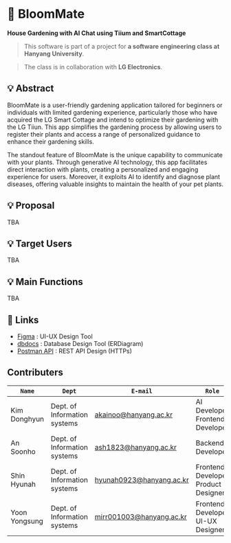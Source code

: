 # 🌾 BloomMate
**House Gardening with AI Chat using Tiium and SmartCottage**
> This software is part of a project for **a software engineering class at Hanyang University**.

> The class is in collaboration with **LG Electronics**.

## 💡 Abstract
BloomMate is a user-friendly gardening application tailored for beginners or individuals with limited gardening experience, particularly those who have acquired the LG Smart Cottage and intend to optimize their gardening with the LG Tiiun. This app simplifies the gardening process by allowing users to register their plants and access a range of personalized guidance to enhance their gardening skills.

The standout feature of BloomMate is the unique capability to communicate with your plants. Through generative AI technology, this app facilitates direct interaction with plants, creating a personalized and engaging experience for users. Moreover, it exploits AI to identify and diagnose plant diseases, offering valuable insights to maintain the health of your pet plants.

## 💡 Proposal
TBA

## 💡 Target Users
TBA

## 💡 Main Functions
TBA

## 🔗 Links
- [Figma](https://www.figma.com/file/pAob8LLoxAzJst4vmosErD/SE-Plant?type=design&node-id=321-349amode=design&t=SiQVXpMyvYqygplQ-0) : UI-UX Design Tool
- [dbdocs](https://dbdocs.io/ash1823/BloomMate) : Database Design Tool (ERDiagram)
- [Postman API](https://documenter.getpostman.com/view/29752660/2s9YR9ZDKr#ff776ee1-427e-4466-a2ab-fad11f15db81) : REST API Design (HTTPs)

## Contributers
|**`Name`**|**`Dept`**|**`E-mail`**|**`Role`**|
|----------|----------|------------|----------|
|Kim Donghyun|Dept. of Information systems|akainoo@hanyang.ac.kr|AI Developer<br />Frontend Developer|
|An Soonho|Dept. of Information systems|ash1823@hanyang.ac.kr|Backend Developer|
|Shin Hyunah|Dept. of Information systems|hyunah0923@hanyang.ac.kr|Frontend Developer<br />Product Designer|
|Yoon Yongsung|Dept. of Information systems|mirr001003@hanyang.ac.kr|Frontend Developer  <br />UI-UX Designer| 
